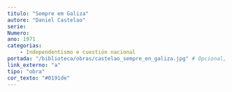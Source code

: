 ```yaml
---
titulo: "Sempre em Galiza"
autore: "Daniel Castelao"
serie:
Numero:
ano: 1971
categorias:
    - Independentismo e cuestión nacional
portada: "/biblioteca/obras/castelao_sempre_en_galiza.jpg" # Opcional, imaxe da portada
link_externo: "a"
tipo: "obra"
cor_texto: "#0191de"
---
```

